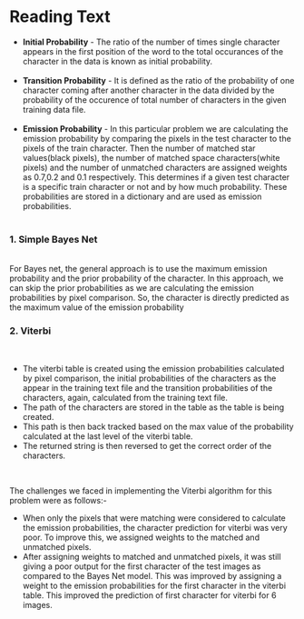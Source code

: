 # Reading Text

<ul><li><b>Initial Probability</b> - The ratio of the number of times single character appears in the first position of the word to the total occurances of the character in the data is known as initial probability.<br><br>
</li><li><b>Transition Probability</b> - It is defined as the ratio of the probability of one character coming after another character in the data divided by the probability of the occurence of total number of characters in the given training data file. <br><br>
</li><li><b>Emission Probability</b> - In this particular problem we are calculating the emission probability by comparing the pixels in the test character to the pixels of the train character. Then the number of matched star values(black pixels), the number of matched space characters(white pixels) and the number of unmatched characters are assigned weights as 0.7,0.2 and 0.1 respectively. This determines if a given test character is a specific train character or not and by how much probability. These probabilities are stored in a dictionary and are used as emission probabilities.<br><br>
</li></ul>

<h3> 1. Simple Bayes Net </h3> <br>
For Bayes net, the general approach is to use the maximum emission probability and the prior probability of the character. In this approach, we can skip the prior probabilities as we are calculating the emission probabilities by pixel comparison. So, the character is directly predicted as the maximum value of the emission probability<br>

<h3> 2. Viterbi </h3> <br>
<ul><li>The viterbi table is created using the emission probabilities calculated by pixel comparison, the initial probabilities of the characters as the appear in the training text file and the transition probabilities of the characters, again, calculated from the training text file.</li>
<li>The path of the characters are stored in the table as the table is being created.</li>
<li>This path is then back tracked based on the max value of the probability calculated at the last level of the viterbi table.</li>
<li>The returned string is then reversed to get the correct order of the characters.</li></ul><br>

The challenges we faced in implementing the Viterbi algorithm for this problem were as follows:-<br>
<ul><li>When only the pixels that were matching were considered to calculate the emission probabilities, the character prediction for viterbi was very poor. To improve this, we assigned weights to the matched and unmatched pixels.</li>
<li>After assigning weights to matched and unmatched pixels, it was still giving a poor output for the first character of the test images as compared to the Bayes Net model. This was improved by assigning a weight to the emission probabilities for the first character in the viterbi table. This improved the prediction of first character for viterbi for 6 images.</li>
